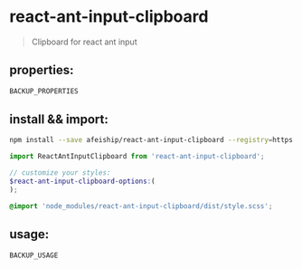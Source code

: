 # react-ant-input-clipboard
> Clipboard for react ant input

## properties:
```javascript
BACKUP_PROPERTIES
```

## install && import:
```bash
npm install --save afeiship/react-ant-input-clipboard --registry=https://registry.npm.taobao.org
```

```js
import ReactAntInputClipboard from 'react-ant-input-clipboard';
```

```scss
// customize your styles:
$react-ant-input-clipboard-options:(
);

@import 'node_modules/react-ant-input-clipboard/dist/style.scss';
```


## usage:
```jsx
BACKUP_USAGE
```
